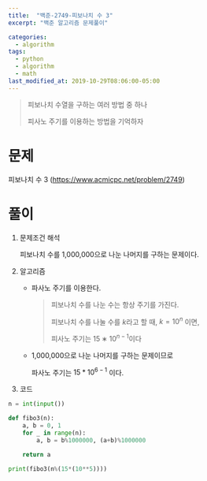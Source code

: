 ```yaml
---
title:  "백준-2749-피보나치 수 3"
excerpt: "백준 알고리즘 문제풀이"

categories:
  - algorithm
tags:
  - python
  - algorithm
  - math
last_modified_at: 2019-10-29T08:06:00-05:00
---
```

> 피보나치 수열을 구하는 여러 방법 중 하나
> 
> 피사노 주기를 이용하는 방법을 기억하자

# 문제
피보나치 수 3 (https://www.acmicpc.net/problem/2749)

# 풀이

1. 문제조건 해석

    피보나치 수를 1,000,000으로 나눈 나머지를 구하는 문제이다.


2. 알고리즘

    - 파사노 주기를 이용한다.

        > 피보나치 수를 나눈 수는 항상 주기를 가진다. 
        >
        >피보나치 수를 나눌 수를 $k$라고 할 때, $k=10^n$ 이면, 
        >
        >피사노 주기는 $15∗10^{n−1}$이다

    - 1,000,000으로 나눈 나머지를 구하는 문제이므로 

        파사노 주기는 $15*10^{6-1}$ 이다.


3. 코드

```python
n = int(input())

def fibo3(n):
    a, b = 0, 1
    for _ in range(n):
        a, b = b%1000000, (a+b)%1000000

    return a 

print(fibo3(n%(15*(10**5))))
```